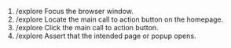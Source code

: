 1. /explore Focus the browser window.
2. /explore Locate the main call to action button on the homepage.
3. /explore Click the main call to action button.
4. /explore Assert that the intended page or popup opens.
